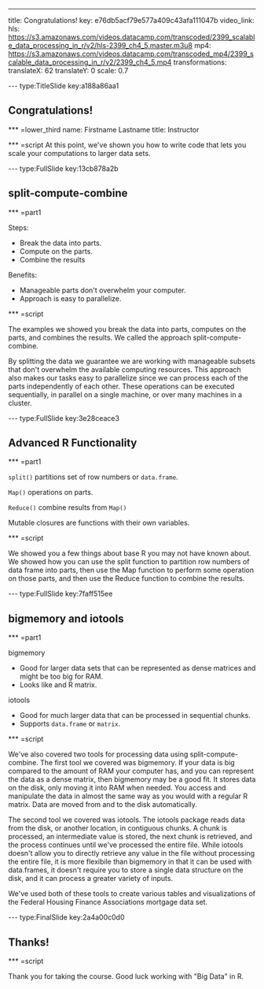 ---
title: Congratulations!
key: e76db5acf79e577a409c43afa111047b
video_link:
    hls: https://s3.amazonaws.com/videos.datacamp.com/transcoded/2399_scalable_data_processing_in_r/v2/hls-2399_ch4_5.master.m3u8
    mp4: https://s3.amazonaws.com/videos.datacamp.com/transcoded_mp4/2399_scalable_data_processing_in_r/v2/2399_ch4_5.mp4
transformations:
    translateX: 62
    translateY: 0
    scale: 0.7

--- type:TitleSlide key:a188a86aa1
## Congratulations!

*** =lower_third
name: Firstname Lastname
title: Instructor

*** =script
At this point, we've shown you how to write code that lets you scale your computations to larger data sets.

--- type:FullSlide key:13cb878a2b
## split-compute-combine

*** =part1

Steps:
- Break the data into parts.
- Compute on the parts.
- Combine the results

Benefits:
- Manageable parts don't overwhelm your computer.
- Approach is easy to parallelize.

*** =script

The examples we showed you break the data into parts, computes on the parts, and combines the results. We called the approach split-compute-combine.

By splitting the data we guarantee we are working with manageable subsets that don't overwhelm the available computing resources. This approach also makes our tasks easy to parallelize since we can process each of the parts independently of each other. These operations can be executed sequentially, in parallel on a single machine, or over many machines in a cluster.

--- type:FullSlide key:3e28ceace3
## Advanced R Functionality

*** =part1

`split()` partitions set of row numbers or `data.frame`.

`Map()` operations on parts.

`Reduce()` combine results from `Map()`

Mutable closures are functions with their own variables.

*** =script

We showed you a few things about base R you may not have known about. We showed how you can use the split function to partition row numbers of data frame into parts, then use the Map function to perform some operation on those parts, and then use the Reduce function to combine the results.



--- type:FullSlide key:7faff515ee
## bigmemory and iotools

*** =part1

bigmemory
- Good for larger data sets that can be represented as dense matrices and might be too big for RAM.
- Looks like and R matrix.

iotools
- Good for much larger data that can be processed in sequential chunks.
- Supports `data.frame` or `matrix`.

*** =script

We've also covered two tools for processing data using split-compute-combine. The first tool we covered was bigmemory. If your data is big compared to the amount of RAM your computer has, and you can represent the data as a dense matrix, then bigmemory may be a good fit. It stores data on the disk, only moving it into RAM when needed. You access and manipulate the data in almost the same way as you would with a regular R matrix. Data are moved from and to the disk automatically.

The second tool we covered was iotools. The iotools package reads data from the disk, or another location, in contiguous chunks. A chunk is processed, an intermediate value is stored, the next chunk is retrieved, and the process continues until we've processed the entire file. While iotools doesn't allow you to directly retrieve any value in the file without processing the entire file, it is more flexibile than bigmemory in that it can be used with data.frames, it doesn't require you to store a single data structure on the disk, and it can process a greater variety of inputs.

We've used both of these tools to create various tables and visualizations of the Federal Housing Finance Associations mortgage data set. 

--- type:FinalSlide key:2a4a00c0d0
## Thanks!

*** =script

Thank you for taking the course. Good luck working with "Big Data" in R.


